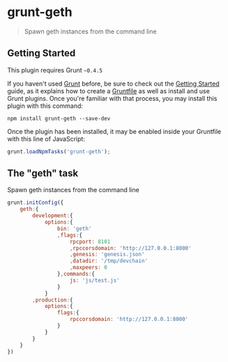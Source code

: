 # grunt-geth

> Spawn geth instances from the command line

## Getting Started
This plugin requires Grunt `~0.4.5`

If you haven't used [Grunt](http://gruntjs.com/) before, be sure to check out the [Getting Started](http://gruntjs.com/getting-started) guide, as it explains how to create a [Gruntfile](http://gruntjs.com/sample-gruntfile) as well as install and use Grunt plugins. Once you're familiar with that process, you may install this plugin with this command:

```shell
npm install grunt-geth --save-dev 
```

Once the plugin has been installed, it may be enabled inside your Gruntfile with this line of JavaScript:

```js
grunt.loadNpmTasks('grunt-geth');
```

## The "geth" task

Spawn geth instances from the command line

```js
grunt.initConfig({
    geth:{
        development:{
            options:{
                bin: 'geth'
                ,flags:{
                    rpcport: 8101
                    ,rpccorsdomain: 'http://127.0.0.1:8000'
                    ,genesis: 'genesis.json'
                    ,datadir: '/tmp/devchain'
                    ,maxpeers: 0
                },commands:{
                    js: 'js/test.js'
          	    }
            }
        ,production:{
            options:{
                flags:{
                    rpccorsdomain: 'http://127.0.0.1:8000'
                }
            }
        }
    }
})
```